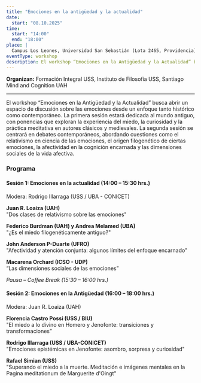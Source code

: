 ```yaml
---
title: "Emociones en la antigüedad y la actualidad"
date:
  start: "08.10.2025"
time: 
  start: "14:00"
  end: "18:00"
place: |
  Campus Los Leones, Universidad San Sebastián (Lota 2465, Providencia)
eventType: workshop
description: El workshop “Emociones en la Antigüedad y la Actualidad” busca abrir un espacio de discusión sobre las emociones desde un enfoque tanto histórico como contemporáneo. Les invitamos este 8 de octubre en el Campus Los Leones de la Universidad San Sebastián.
---
```


**Organizan:** Formación Integral USS, Instituto de Filosofía USS, Santiago Mind and Cognition UAH

---

El workshop “Emociones en la Antigüedad y la Actualidad” busca abrir un espacio de discusión sobre las emociones desde un enfoque tanto histórico como contemporáneo. La primera sesión estará dedicada al mundo antiguo, con ponencias que exploran la experiencia del miedo, la curiosidad y la práctica meditativa en autores clásicos y medievales. La segunda sesión se centrará en debates contemporáneos, abordando cuestiones como el relativismo en ciencia de las emociones, el origen filogenético de ciertas emociones, la afectividad en la cognición encarnada y las dimensiones sociales de la vida afectiva.

### Programa

#### Sesión 1: Emociones en la actualidad (14:00 – 15:30 hrs.)

Modera: Rodrigo Illarraga (USS / UBA - CONICET)

**Juan R. Loaiza (UAH)**\
"Dos clases de relativismo sobre las emociones"

**Federico Burdman (UAH) y Andrea Melamed (UBA)**\
"¿Es el miedo filogenéticamente antiguo?"

**John Anderson P-Duarte (UFRO)**\
"Afectividad y atención conjunta: algunos límites del enfoque encarnado"

**Macarena Orchard (ICSO - UDP)**\
“Las dimensiones sociales de las emociones”

_Pausa – Coffee Break (15:30 – 16:00 hrs.)_

#### Sesión 2: Emociones en la Antigüedad (16:00 – 18:00 hrs.)

Modera: Juan R. Loaiza (UAH)

**Florencia Castro Possi (USS / BIU)**\
"El miedo a lo divino en Homero y Jenofonte: transiciones y transformaciones”

**Rodrigo Illarraga (USS / UBA-CONICET)**\
"Emociones epistémicas en Jenofonte: asombro, sorpresa y curiosidad"

**Rafael Simian (USS)**\
"Superando el miedo a la muerte. Meditación e imágenes mentales en la Pagina meditationum de Marguerite d'Oingt"
